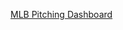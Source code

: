 [MLB Pitching Dashboard ](https://public.tableau.com/app/profile/suraj.swarup/viz/PitchingDashboard_SSwar/Dashboard1)
